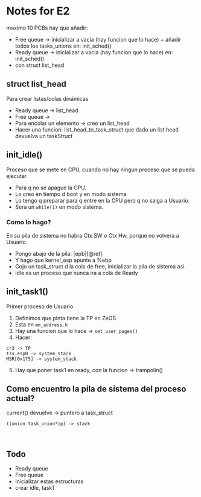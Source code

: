 # Notes for E2
maximo 10 PCBs
hay que añadir:
+ Free queue -> inicializar a vacia (hay funcion que lo hace) +  añadir todos los tasks_unions en: init_sched()
+ Ready queue -> inicializar a vacia (hay funcion que lo hace) en: init_sched()
+ con struct list_head

## struct list_head
Para crear listas/colas dinámicas
+ Ready queue -> list_head
+ Free queue  -> 
+ Para encolar un elemento -> creo un list_head
+ Hacer una funcion: list_head_to_task_struct que dado un list head devuelva un taskStruct

## init_idle()
Proceso que se mete en CPU, cuando no hay ningun proceso que se pueda ejecutar
+ Para q no se apague la CPU.  
+ Lo creo en tiempo d boot y en modo sistema  
+ Lo tengo q preparar para q entre en la CPU pero q no salga a Usuario.  
+ Sera un `while(1)` en modo sistema.

### Como lo hago?
En su pila de sistema no habra Ctx SW o Ctx Hw, porque no volvera a Usuario.
+ Pongo abajo de la pila: [epb][@ret]
+ Y hago que kernel_esp apunte a %ebp
+ Cojo un task_struct d la cola de free, inicializar la pila de sistema asi.
+ idle es un proceso que nunca ira a cola de Ready

## init_task1()
Primer proceso de Usuario
1. Definimos que pinta tiene la TP en ZeOS
2. Esta en `mm_address.h`
3. Hay una funcion que lo hace -> `set_user_pages()`
4. Hacer:
```
cr3 -> TP
tss.esp0 -> system_stack
MSR[0x175] -> system_stack
```

5. Hay que poner task1 en ready, con la funcion -> trampolin()  

## Como encuentro la pila de sistema del proceso actual?
current() devuelve -> puntero a task_struct
```
((union task_union*)p) -> stack
```

<br>

## Todo
+ Ready queue
+ Free queue
+ Inicializar estas estructuras
+ crear idle, task1